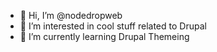 - 👋 Hi, I’m @nodedropweb
- 👀 I’m interested in cool stuff related to Drupal
- 🌱 I’m currently learning Drupal Themeing
  

<!---
nodedropweb/nodedropweb is a ✨ special ✨ repository because its `README.md` (this file) appears on your GitHub profile.
You can click the Preview link to take a look at your changes.
--->
